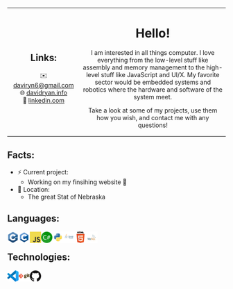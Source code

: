 

<table width="100%">
  <tr>
  <td width="29%"> <!-- golden ratio -->
    <div align="center">
      <h2>
        Links:
      </h2>
    ✉️ <a href="mailto:davidryn6@gmail.com">daviryn6@gmail.com</a> </br>
    🌐 <a href="http://www.davidryan.info">davidryan.info</a> </br>
    🔗 <a href="https://www.linkedin.com/in/david-ryan-engineer/">linkedin.com</a>
    </div>
   </td>
  <td width="61%">
    <div align="center">
      <h1>
        Hello!
      </h1>
I am interested in all things computer. I love everything from the low-level stuff like assembly and memory management to the high-level stuff like JavaScript and UI/X. My favorite sector would be embedded systems and robotics where the hardware and software of the system meet.

Take a look at some of my projects, use them how you wish, and contact me with any questions!
  
</div>
  </td>
</table>

## Facts:
- ⚡ Current project:
  - Working on my finsihing website 🚧
- 📍 Location:
  - The great Stat of Nebraska




  
<!--  <img align="left" alt="JavaScript" width="26px" src="" /> -->
 
  

##  Languages:

<img align="left" alt="C++" width="26px" src="https://raw.githubusercontent.com/github/explore/180320cffc25f4ed1bbdfd33d4db3a66eeeeb358/topics/cpp/cpp.png" />
<img align="left" alt="C" width="26px" src="https://raw.githubusercontent.com/github/explore/f3e22f0dca2be955676bc70d6214b95b13354ee8/topics/c/c.png" />
<img align="left" alt="JavaScript" width="26px" src="https://raw.githubusercontent.com/github/explore/80688e429a7d4ef2fca1e82350fe8e3517d3494d/topics/javascript/javascript.png" />
<img align="left" alt="C#" width="26px" src="https://raw.githubusercontent.com/github/explore/80688e429a7d4ef2fca1e82350fe8e3517d3494d/topics/csharp/csharp.png" />

<img align="left" alt="Python" width="26px" src="https://raw.githubusercontent.com/github/explore/80688e429a7d4ef2fca1e82350fe8e3517d3494d/topics/python/python.png" />

<img align="left" alt="Java" width="26px" src="https://raw.githubusercontent.com/github/explore/80688e429a7d4ef2fca1e82350fe8e3517d3494d/topics/java/java.png" />

<img align="left" alt="HTML" width="26px" src="https://raw.githubusercontent.com/github/explore/80688e429a7d4ef2fca1e82350fe8e3517d3494d/topics/html/html.png" />

<img align="left" alt="MySQL" width="26px" src="https://raw.githubusercontent.com/github/explore/80688e429a7d4ef2fca1e82350fe8e3517d3494d/topics/mysql/mysql.png" />

</br>


##  Technologies:

<img align="left" alt="Visual Studio Code" width="26px" src="https://raw.githubusercontent.com/github/explore/80688e429a7d4ef2fca1e82350fe8e3517d3494d/topics/visual-studio-code/visual-studio-code.png" />

<img align="left" alt="Git" width="26px" src="https://raw.githubusercontent.com/github/explore/80688e429a7d4ef2fca1e82350fe8e3517d3494d/topics/git/git.png" />

<img align="left" alt="GitHub" width="26px" src="https://raw.githubusercontent.com/github/explore/78df643247d429f6cc873026c0622819ad797942/topics/github/github.png" />

